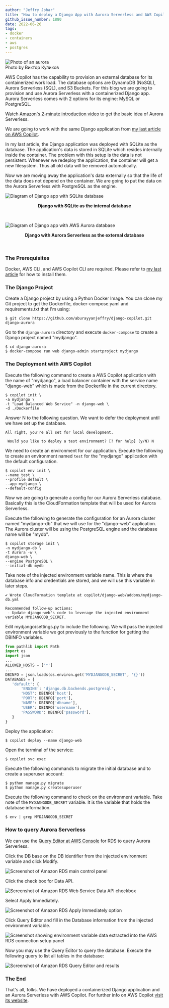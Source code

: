 ```yaml
---
author: "Jeffry Johar"
title: "How to deploy a Django App with Aurora Serverless and AWS Copilot"
github_issue_number: 1880
date: 2022-06-26
tags:
- docker
- containers
- aws
- postgres
---
```


![Photo of an aurora](/blog/2022/06/how-to-deploy-django-app-with-aurora-serverless-and-copilot/aurora-banner.webp)<br>
Photo by Виктор Куликов

<!-- Photo licensed under Legal Simplicity (public domain) from https://www.pexels.com/photo/white-tent-on-green-grass-field-under-aurora-borealis-during-night-time-8601966/ -->

AWS Copilot has the capability to provision an external database for its containerized work load. The database options are DynamoDB (NoSQL), Aurora Serverless (SQL), and S3 Buckets. For this blog we are going to provision and use Aurora Serverless with a containerized Django app. Aurora Serverless comes with 2 options for its engine: MySQL or PostgreSQL.

Watch [Amazon's 2-minute introduction video](https://www.youtube.com/watch?v=FzxqIdIZ9wc) to get the basic idea of Aurora Serverless.

We are going to work with the same Django application from [my last article on AWS Copilot](/blog/2022/06/how-to-deploy-containerized-django-app-with-aws-copilot/).

In my last article, the Django application was deployed with SQLite as the database. The application's data is stored in SQLite which resides internally inside the container. The problem with this setup is the data is not persistent. Whenever we redeploy the application, the container will get a new filesystem. Thus all old data will be removed automatically.

Now we are moving away the application's data externally so that the life of the data does not depend on the container. We are going to put the data on the Aurora Serverless with PostgreSQL as the engine.

![Diagram of Django app with SQLite database](/blog/2022/06/how-to-deploy-django-app-with-aurora-serverless-and-copilot/django-sqlite.webp)

<p style="text-align: center; font-weight: bold">Django with SQLite as the internal database</p>
<br>

![Diagram of Django app with AWS Aurora database](/blog/2022/06/how-to-deploy-django-app-with-aurora-serverless-and-copilot/django-aurora.webp)

<p style="text-align: center; font-weight: bold">Django with Aurora Serverless as the external database</p>
<br>

### The Prerequisites

Docker, AWS CLI, and AWS Copilot CLI are required. Please refer to [my last article](/blog/2022/06/how-to-deploy-containerized-django-app-with-aws-copilot/) for how to install them.

### The Django Project

Create a Django project by using a Python Docker Image. You can clone my Git project to get the Dockerfile, docker-compose.yaml and requirements.txt that I'm using:

```plain
$ git clone https://github.com/aburayyanjeffry/django-copilot.git django-aurora
```

Go to the `django-aurora` directory and execute `docker-compose` to create a Django project named "mydjango".

```plain
$ cd django-aurora
$ docker-compose run web django-admin startproject mydjango
```

### The Deployment with AWS Copilot

Execute the following command to create a AWS Copilot application with the name of "mydjango", a load balancer container with the service name "django-web" which is made from the Dockerfile in the current directory.

```plain
$ copilot init \
-a mydjango \
-t "Load Balanced Web Service" -n django-web \
-d ./Dockerfile
```

Answer N to the following question. We want to defer the deployment until we have set up the database.

```plain
All right, you're all set for local development.

 Would you like to deploy a test environment? [? for help] (y/N) N
```

We need to create an environment for our application. Execute the following to create an environment named `test` for the "mydjango" application with the default configuration.

```plain
$ copilot env init \
--name test \
--profile default \
--app mydjango \
--default-config
```

Now we are going to generate a config for our Aurora Serverless database. Basically this is the CloudFormation template that will be used for Aurora Serverless.

Execute the following to generate the configuration for an Aurora cluster named "mydjango-db" that we will use for the "django-web" application. The Aurora cluster will be using the PostgreSQL engine and the database name will be "mydb".

```plain
$ copilot storage init \
-n mydjango-db \
-t Aurora -w \
django-web \
--engine PostgreSQL \
--initial-db mydb
```

Take note of the injected environment variable name. This is where the database info and credentials are stored, and we will use this variable in later steps.

```plain
✔ Wrote CloudFormation template at copilot/django-web/addons/mydjango-db.yml

Recommended follow-up actions:
 - Update django-web's code to leverage the injected environment variable MYDJANGODB_SECRET.
```

Edit mydjango/settings.py to include the following. We will pass the injected environment variable we got previously to the function for getting the DBINFO variables.

```python
from pathlib import Path
import os
import json
...
ALLOWED_HOSTS = ['*']
...
DBINFO = json.loads(os.environ.get('MYDJANGODB_SECRET', '{}'))
DATABASES = {
   'default': {
       'ENGINE': 'django.db.backends.postgresql',
       'HOST': DBINFO['host'],
       'PORT': DBINFO['port'],
       'NAME': DBINFO['dbname'],
       'USER': DBINFO['username'],
       'PASSWORD': DBINFO['password'],
   }
}
```

Deploy the application:

```plain
$ copilot deploy --name django-web
```

Open the terminal of the service:

```plain
$ copilot svc exec
```

Execute the following commands to migrate the initial database and to create a superuser account:

```plain
$ python manage.py migrate
$ python manage.py createsuperuser
```

Execute the following command to check on the environment variable. Take note of the `MYDJANGODB_SECRET` variable. It is the variable that holds the database information.

```plain
$ env | grep MYDJANGODB_SECRET
```

### How to query Aurora Serverless

We can use the [Query Editor at AWS Console](https://console.aws.amazon.com/rds/home) for RDS to query Aurora Serverless.

Click the DB base on the DB identifier from the injected environment variable and click Modify.

![Screenshot of Amazon RDS main control panel](/blog/2022/06/how-to-deploy-django-app-with-aurora-serverless-and-copilot/rds-01-modify.webp)

Click the check box for Data API.

![Screenshot of Amazon RDS Web Service Data API checkbox](/blog/2022/06/how-to-deploy-django-app-with-aurora-serverless-and-copilot/rds-02-api.webp)

Select Apply Immediately.

![Screenshot of Amazon RDS Apply Immediately option](/blog/2022/06/how-to-deploy-django-app-with-aurora-serverless-and-copilot/rds-03-immediately.webp)

Click Query Editor and fill in the Database information from the injected environment variable.

![Screenshot showing environment variable data extracted into the AWS RDS connection setup panel](/blog/2022/06/how-to-deploy-django-app-with-aurora-serverless-and-copilot/rds-04-dbinfo.webp)

Now you may use the Query Editor to query the database. Execute the following query to list all tables in the database:

![Screenshot of Amazon RDS Query Editor and results](/blog/2022/06/how-to-deploy-django-app-with-aurora-serverless-and-copilot/rds-05-query.webp)

### The End

That's all, folks. We have deployed a containerized Django application and an Aurora Serverless with AWS Copilot. For further info on AWS Copilot [visit its website](https://aws.github.io/copilot-cli/).
